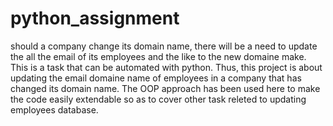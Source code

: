# python_assignment
should a company change its domain name, there will be a need to update the all the email of its employees and the like to the new domaine make. 
This is a task that can be automated with python.
Thus, this project is about updating the email domaine name of employees in a company that has changed its domain name.
The OOP approach has been used here to make the code easily extendable so as to cover other task releted to updating employees database.
